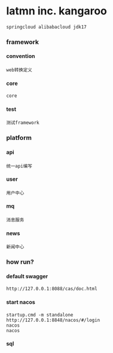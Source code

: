 # latmn inc. kangaroo

```shell
springcloud alibabacloud jdk17
```


### framework
#### convention
    web转换定义
#### core
    core
#### test
    测试framework
### platform
#### api
    统一api编写
#### user 
    用户中心
#### mq  
    消息服务
#### news 
    新闻中心

### how run?


#### default swagger
```shell
http://127.0.0.1:8088/cas/doc.html
```
#### start nacos
```shell
startup.cmd -m standalone
http://127.0.0.1:8848/nacos/#/login
nacos
nacos
```


#### sql
```shell

```